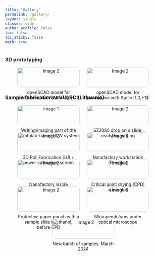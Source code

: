 ```yaml
---
title: "Gallery"
permalink: /gallery/
layout: single
classes: wide
author_profile: false
toc: false
toc_sticky: false
math: true
---
```

### 3D prototyping

<div style="display: flex; flex-wrap: wrap; gap: 1.5rem; justify-content: center;">

  <div style="width: 200px; text-align: center;">
    <a href="{{ 'assets/images/full/openscad 3 pend.jpg' | relative_url }}">
      <img src="{{ 'assets/images/thumb/openscad 3 pend.jpg' | relative_url }}" alt="Image 2" style="width: 100%; border-radius: 8px;" />
    </a>
    <div style="margin-top: 0.5rem;">openSCAD model for pendulums with $\ell=-1,0,+1$</div>
  </div>

  <div style="width: 200px; text-align: center;">
    <a href="{{ 'assets/images/full/openscad 3 pend.jpg' | relative_url }}">
      <img src="{{ 'assets/images/thumb/openscad 3 pend.jpg' | relative_url }}" alt="Image 2" style="width: 100%; border-radius: 8px;" />
    </a>
    <div style="margin-top: 0.5rem;">openSCAD model for pendulums with $\ell=-1,0,+1$</div>
  </div>
</div>
  
  ### Sample fabrication at VULRC (Lithuania)

<div style="display: flex; flex-wrap: wrap; gap: 1.5rem; justify-content: center;">
  
  <div style="width: 200px; text-align: center;">
    <a href="{{ 'assets/images/full/femtolab.jpg' | relative_url }}">
      <img src="{{ 'assets/images/thumb/femtolab.jpg' | relative_url }}" alt="Image 1" style="width: 100%; border-radius: 8px;" />
    </a>
    <div style="margin-top: 0.5rem;">Writing/imaging part of the Femtolab-based DLW system</div>
  </div>


  <div style="width: 200px; text-align: center;">
    <a href="{{ 'assets/images/full/slide.jpg' | relative_url }}">
      <img src="{{ 'assets/images/thumb/slide.jpg' | relative_url }}" alt="Image 2" style="width: 100%; border-radius: 8px;" />
    </a>
    <div style="margin-top: 0.5rem;">SZ2080 drop on a slide, ready for writing</div>
  </div>


  <div style="width: 200px; text-align: center;">
    <a href="{{ 'assets/images/full/femtolab screen.jpg' | relative_url }}">
      <img src="{{ 'assets/images/thumb/femtolab screen.jpg' | relative_url }}" alt="Image 2" style="width: 100%; border-radius: 8px;" />
    </a>
    <div style="margin-top: 0.5rem;">3D Poli Fabrication GUI + power calibraiton screen</div>
  </div>


  <div style="width: 200px; text-align: center;">
    <a href="{{ 'assets/images/full/nanofactory.jpg' | relative_url }}">
      <img src="{{ 'assets/images/thumb/nanofactory.jpg' | relative_url }}" alt="Image 2" style="width: 100%; border-radius: 8px;" />
    </a>
    <div style="margin-top: 0.5rem;">Nanofactory workstation (Femtika)</div>
  </div>


  <div style="width: 200px; text-align: center;">
    <a href="{{ 'assets/images/full/nanofactory open.jpg' | relative_url }}">
      <img src="{{ 'assets/images/thumb/nanofactory open.jpg' | relative_url }}" alt="Image 2" style="width: 100%; border-radius: 8px;" />
    </a>
    <div style="margin-top: 0.5rem;">Nanofactory inside</div>
  </div>


  <div style="width: 200px; text-align: center;">
    <a href="{{ 'assets/images/full/cpd.jpg' | relative_url }}">
      <img src="{{ 'assets/images/thumb/cpd.jpg' | relative_url }}" alt="Image 2" style="width: 100%; border-radius: 8px;" />
    </a>
    <div style="margin-top: 0.5rem;">Critical point drying (CPD) apparatus</div>
  </div>


  <div style="width: 200px; text-align: center;">
    <a href="{{ 'assets/images/full/pouch.jpg' | relative_url }}">
      <img src="{{ 'assets/images/thumb/pouch.jpg' | relative_url }}" alt="Image 2" style="width: 100%; border-radius: 8px;" />
    </a>
    <div style="margin-top: 0.5rem;">Protective paper pouch with a sample slide in ethanol, before CPD</div>
  </div>
  

  <div style="width: 200px; text-align: center;">
    <a href="{{ 'assets/images/full/opt micr pend.jpg' | relative_url }}">
      <img src="{{ 'assets/images/thumb/opt micr pend.jpg' | relative_url }}" alt="Image 2" style="width: 100%; border-radius: 8px;" />
    </a>
    <div style="margin-top: 0.5rem;">Micropendulums under optical microscope</div>
  </div>


  <div style="width: 200px; text-align: center;">
    <a href="{{ 'assets/images/full/new samples.jpg' | relative_url }}">
      <img src="{{ 'assets/images/thumb/new samples.jpg' | relative_url }}" alt="Image 2" style="width: 100%; border-radius: 8px;" />
    </a>
    <div style="margin-top: 0.5rem;">New batch of samples, March 2024</div>
  </div>




  

</div>
